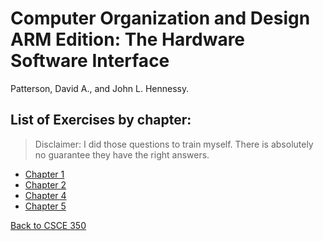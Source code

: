 # Computer Organization and Design ARM Edition: The Hardware Software Interface

Patterson, David A., and John L. Hennessy.


## List of Exercises by chapter:

> Disclaimer: I did those questions to train myself. There is absolutely no guarantee they have the right answers. 


- [Chapter 1](./chapter1.md)
- [Chapter 2](./chapter2.md)
- [Chapter 4](./chapter4.md)
- [Chapter 5](./chapter5.md)

[Back to CSCE 350](../README.md)